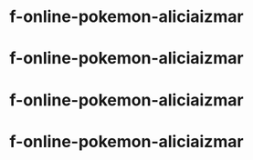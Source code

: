 # f-online-pokemon-aliciaizmar
# f-online-pokemon-aliciaizmar
# f-online-pokemon-aliciaizmar
# f-online-pokemon-aliciaizmar
